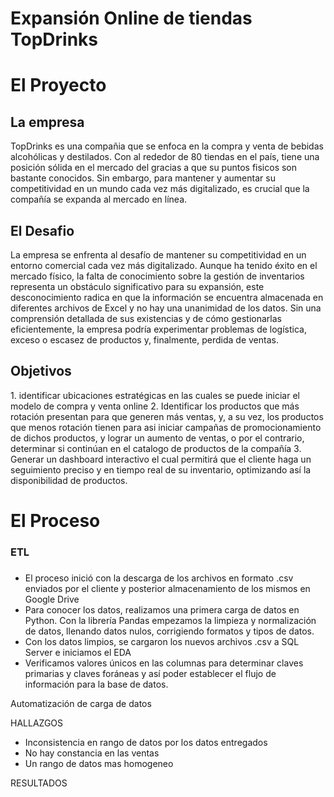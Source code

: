 # Expansión Online de tiendas TopDrinks

<h1>El Proyecto</h1>   

<h2>La empresa </h2>  

TopDrinks es una compañia que se enfoca en la compra y venta de bebidas alcohólicas y destilados. Con al rededor de 80 tiendas en el país, tiene una posición sólida en el mercado del gracias a que su puntos fisicos son bastante conocidos. Sin embargo, para mantener y aumentar su competitividad en un mundo cada vez más digitalizado, es crucial que la compañía se expanda al mercado en línea.

<h2>El Desafio </h2>   

La empresa se enfrenta al desafío de mantener su competitividad en un entorno comercial cada vez más digitalizado. Aunque ha tenido éxito en el mercado físico, la falta de conocimiento sobre la gestión de inventarios representa un obstáculo significativo para su expansión, este desconocimiento radica en que la información se encuentra almacenada en diferentes archivos de Excel y no hay una unanimidad de los datos. 
Sin una comprensión detallada de sus existencias y de cómo gestionarlas eficientemente, la empresa podría experimentar problemas de logística, exceso o escasez de productos y, finalmente, perdida de ventas.

<h2>Objetivos</h2> 
1.	identificar ubicaciones estratégicas en las cuales se puede iniciar el modelo de compra y venta online 
2.	Identificar los productos que más rotación presentan para que generen más ventas, y, a su vez, los productos que menos rotación tienen para asi iniciar campañas de promocionamiento de dichos productos, y lograr un aumento de ventas, o por el contrario, determinar si continúan en el catalogo de productos de la compañía
3.	Generar un dashboard interactivo el cual permitirá que el cliente haga un seguimiento preciso y en tiempo real de su inventario, optimizando así la disponibilidad de productos.

<h1>El Proceso</h1>   

<h3>ETL<h3></h3>

-	El proceso inició con la descarga de los archivos en formato .csv enviados por el cliente y posterior almacenamiento de los mismos en Google Drive
-	Para conocer los datos, realizamos una primera carga de datos en Python. Con la librería Pandas empezamos la limpieza y normalización de datos, llenando datos nulos, corrigiendo formatos y tipos de datos.
-	Con los datos limpios, se cargaron los nuevos archivos .csv a SQL Server e iniciamos el EDA
-	Verificamos valores únicos en las columnas para determinar claves primarias y claves foráneas y así poder establecer el flujo de información para la base de datos. 

Automatización de carga de datos

HALLAZGOS

-	Inconsistencia en rango de datos por los datos entregados 
-	No hay constancia en las ventas
-	Un rango de datos mas homogeneo 

RESULTADOS
